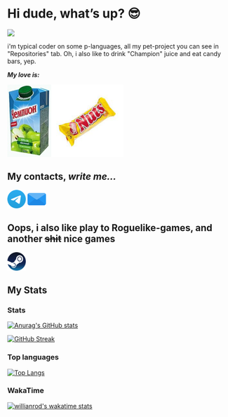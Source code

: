 # Hi dude, what’s up? 😎

<a href="https://i.ibb.co/RhMsjrn/2-hinh-gif-anime-chill-gif-chill-dep-nhat.gif" target="blank"><img align="center" src="https://i.ibb.co/RhMsjrn/2-hinh-gif-anime-chill-gif-chill-dep-nhat.gif" style="max-inline-size: 100%; display: block;" /></a>

i'm typical coder on some p-languages, all my pet-project you can see in "Repositories" tab. Oh, i also like to drink "Сhampion" juice and eat candy bars, yep.

***My love is:*** 

<img src="https://github.com/steelWinds/steelWinds/blob/main/icons/assets/champion.jpg" /><img src="https://github.com/steelWinds/steelWinds/blob/main/icons/assets/nats.jpg" height="165px" />

## My contacts, _write me..._

<a href="https://t.me/steelWinds"><img width="42px" src="https://github.com/steelWinds/steelWinds/blob/main/icons/assets/telegram.png" /></a>
<a href="mailto:kirillsurov0@gmail.com"><img width="42px" src="https://github.com/steelWinds/steelWinds/blob/main/icons/assets/email.png" /></a>

## Oops, i also like play to Roguelike-games, and another ~~shit~~ nice games

<a href="https://steamcommunity.com/id/steelWinds666"><img width="42px" src="https://github.com/steelWinds/steelWinds/blob/main/icons/assets/steam.png" /></a>

## My Stats

### Stats
[![Anurag's GitHub stats](https://github-readme-stats.vercel.app/api?username=steelWinds&theme=gruvbox)](https://github.com/anuraghazra/github-readme-stats)

[![GitHub Streak](https://github-readme-streak-stats.herokuapp.com?user=steelWinds&theme=gruvbox&date_format=j%2Fn%5B%2FY%5D)](https://git.io/streak-stats)

### Top languages
[![Top Langs](https://github-readme-stats.vercel.app/api/top-langs/?username=steelWinds&theme=gruvbox)](https://github.com/anuraghazra/github-readme-stats)

### WakaTime
[![willianrod's wakatime stats](https://github-readme-stats.vercel.app/api/wakatime?username=steelWinds)](https://github.com/anuraghazra/github-readme-stats)
